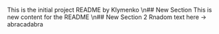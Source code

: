 This is the initial project README by Klymenko
\n## New Section
This is new content for the README
\n## New Section 2
Rnadom text here -> abracadabra
